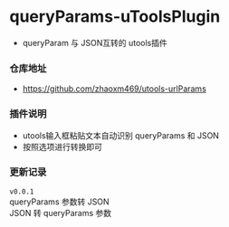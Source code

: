 # queryParams-uToolsPlugin 

* queryParam 与 JSON互转的 utools插件

### 仓库地址

* https://github.com/zhaoxm469/utools-urlParams


### 插件说明

* utools输入框粘贴文本自动识别 queryParams 和 JSON   
* 按照选项进行转换即可

### 更新记录

`v0.0.1`  
queryParams 参数转 JSON   
JSON 转 queryParams 参数



